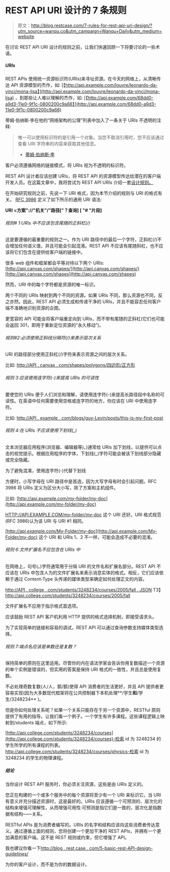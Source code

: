 # REST API URI 设计的 7 条规则

> 原文：<http://blog.restcase.com/7-rules-for-rest-api-uri-design/?utm_source=wanqu.co&utm_campaign=Wanqu+Daily&utm_medium=website>



在讨论 REST API URI 设计的规则之前，让我们快速回顾一下将要讨论的一些术语。

##### URIs

REST APIs 使用统一资源标识符(URIs)来寻址资源。在今天的网络上，从清晰传达 API 资源模型的杰作，如:
[【http://api.example.com/louvre/leonardo-da-vinci/mona-lisa】](http://api.example.com/louvre/leonardo-da-vinci/mona-lisa)
，到那些让人难以理解的杰作，如:
[【http://api.example.com/68dd0-a9d3-11e0-9f1c-0800200c9a66】](http://api.example.com/68dd0-a9d3-11e0-9f1c-0800200c9a66)

蒂姆·伯纳斯·李在他的“网络架构的公理”列表中加入了一条关于 URIs 不透明的注释:

> 唯一可以使用标识符的是引用一个对象。当您不取消引用时，您不应该通过查看 URI 字符串的内容来获取其他信息。
> - [蒂姆·伯纳斯·李](http://www.w3.org/DesignIssues/Axioms.html)

客户必须遵循网络的链接模式，将 URIs 视为不透明的标识符。

REST API 设计者应该创建 URIs，将 REST API 的资源模型传达给潜在的客户端开发人员。在这篇文章中，我将尝试为 REST API URIs 介绍一套[设计规则。](http://www.restcase.com)

在开始研究规则之前，先说一下 URI 格式，因为本节介绍的规则与 URI 的格式有关。
[RFC 3986](https://www.ietf.org/rfc/rfc3986.txt) 定义了如下所示的通用 URI 语法:

**URI =方案"://"机关"/"路径["？查询] [ "# "片段]**

###### 规则# 1:URIs 中不应该包含尾随的正斜杠(/)

这是要遵循的最重要的规则之一。作为 URI 路径中的最后一个字符，正斜杠(/)不会增加任何语义值，并且可能会引起混淆。REST API 不应该有尾随斜杠，也不应该将它们包含在提供给客户端的链接中。

很多 web 组件和框架都会平等对待以下两个 URIs:
[http://api.canvas.com/shapes/](http://api.canvas.com/shapes/)
[http://api.canvas.com/shapes](http://api.canvas.com/shapes)

然而，URI 中的每个字符都是资源的唯一标识。

两个不同的 URIs 映射到两个不同的资源。如果 URIs 不同，那么资源也不同，反之亦然。因此，REST API 必须生成和传递干净的 URIs，并且不能容忍任何客户端不准确地识别资源的企图。

更宽容的 API 可能会将客户端重定向到 URIs，而不带有尾随的正斜杠(它们也可能会返回 301，即用于重新定位资源的“永久移动”)。

###### 规则#2:必须使用正斜线分隔符(/)来表示层次关系

URI 的路径部分使用正斜杠(/)字符来表示资源之间的层次关系。

比如:
[http://API . canvas . com/shapes/polygons/四边形/正方形](http://api.canvas.com/shapes/polygons/quadrilaterals/squares)

###### 规则 3:应该使用连字符(-)来提高 URIs 的可读性

要使您的 URIs 便于人们浏览和理解，请使用连字符(-)来提高长路径段中名称的可读性。在英语中任何需要使用空格或连字符的地方，你应该在 URI 中使用连字符。

比如:
[http://API . example . com/blogs/guy-Levin/posts/this-is-my-first-post](http://api.example.com/blogs/guy-levin/posts/this-is-my-first-post)

###### 规则 4:在 URIs 不应该使用下划线(_)

文本浏览器应用程序(浏览器、编辑器等)。)通常给 URIs 加下划线，以提供可以点击的视觉提示。根据应用程序的字体，下划线(_)字符可能会被该下划线部分隐藏或完全隐藏。

为了避免混淆，使用连字符(-)代替下划线

方便时，小写字母在 URI 路径中是首选，因为大写字母有时会引起问题。RFC 3986 将 URIs 定义为区分大小写，除了方案和主机组件。

比如:
[http://api.example.com/my-folder/my-doc](http://api.example.com/my-folder/my-doc)

[HTTP://API.EXAMPLE.COM/my-folder/my-doc](HTTP://API.EXAMPLE.COM/my-folder/my-doc)
这个 URI 还好。URI 格式规范(RFC 3986)认为该 URI 与 URI #1 相同。

[http://api.example.com/My-Folder/my-doc](http://api.example.com/My-Folder/my-doc)
这个 URI 和 URIs 1、2 不一样，可能会造成不必要的混淆。

###### 规则 6:文件扩展名不应包含在 URIs 中

在网络上，句号(。)字符通常用于分隔 URI 的文件名和扩展名部分。REST API 不应该在 URIs 中包含人为的文件扩展名来表示消息实体的格式。相反，它们应该依赖于通过 Content-Type 头传递的媒体类型来确定如何处理正文的内容。

[http://API . college . com/students/3248234/courses/2005/fall . JSON](http://api.college.com/students/3248234/courses/2005/fall.json)
T3】http://api.college.com/students/3248234/courses/2005/fall

文件扩展名不应用于指示格式首选项。

应该鼓励 REST API 客户机利用 HTTP 提供的格式选择机制，即接受请求头。

为了实现简单的链接和容易的调试，REST API 可以通过查询参数支持媒体类型选择。

###### 规则 7:端点名应该是单数还是复数？

保持简单的原则在这里适用。尽管你的内在语法学家会告诉你用复数描述一个资源的单个实例是错误的，但实用的答案是保持 URI 格式的一致性，并且总是使用复数。

不必处理奇数复数(人/人，鹅/鹅)使得 API 消费者的生活更好，并且 API 提供者更容易实现(因为大多数现代框架将在公共控制器下本机处理**/学生**和**/学生/3248234** )。

但是你如何处理关系呢？如果一个关系只能存在于另一个资源中，RESTful 原则提供了有用的指导。让我们看一个例子。一个学生有许多课程。这些课程逻辑上映射到/students 端点，如下所示:

[http://api.college.com/students/3248234/courses](http://api.college.com/students/3248234/courses)-检索 id 为 3248234 的学生所学的所有课程的列表。http://api.college.com/students/3248234/courses/physics-检索 id 为 3248234 的学生的物理课程。

##### 结论

当你设计 REST API 服务时，你必须关注资源，这些是由 URIs 定义的。

您正在构建的一个或多个服务中的每个资源将至少有一个 URI 来标识它。当 URI 有意义并充分描述资源时，这是最好的。URIs 应该遵循一个可预测的、层次化的结构来增强可理解性，从而增强可用性:可预测是指它们是一致的，层次化是指数据有结构——关系。

RESTful APIs 是为消费者编写的。URIs 的名字和结构应该向这些消费者传达意义。通过遵循上面的规则，您将创建一个更加干净的 REST APIs，并拥有一个更加满意的客户端。这不是 REST 规则或约束，但它增强了 API。

我也建议你看一下[http://blog . rest case . com/5-basic-rest-API-design-guidelines/](http://blog.restcase.com/5-basic-rest-api-design-guidelines/)

为你的客户设计，而不是为你的数据设计。


